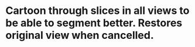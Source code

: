 # Cartoon through slices in all views to be able to segment better. Restores original view when cancelled.